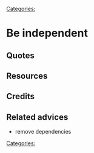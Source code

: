 [Categories:](../Categories/index.md)
# Be independent

## Quotes

## Resources

## Credits

## Related advices
- remove dependencies

[Categories:](../Categories/index.md)